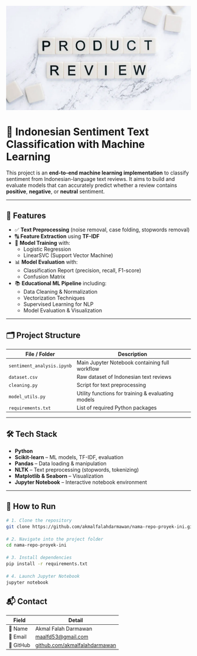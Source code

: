 <p align="center">
  <img src="Background.jpg" alt="Sentiment Analysis Banner" width="600"/>
</p>

# 💬 Indonesian Sentiment Text Classification with Machine Learning

This project is an **end-to-end machine learning implementation** to classify sentiment from Indonesian-language text reviews. It aims to build and evaluate models that can accurately predict whether a review contains **positive**, **negative**, or **neutral** sentiment.

---

## 🧰 Features

- ✅ **Text Preprocessing** (noise removal, case folding, stopwords removal)
- 🔠 **Feature Extraction** using **TF-IDF**
- 🧠 **Model Training** with:
  - Logistic Regression  
  - LinearSVC (Support Vector Machine)
- 📊 **Model Evaluation** with:
  - Classification Report (precision, recall, F1-score)  
  - Confusion Matrix
- 📚 **Educational ML Pipeline** including:
  - Data Cleaning & Normalization  
  - Vectorization Techniques  
  - Supervised Learning for NLP  
  - Model Evaluation & Visualization

---

## 🗂️ Project Structure

| File / Folder        | Description                                        |
|----------------------|----------------------------------------------------|
| `sentiment_analysis.ipynb` | Main Jupyter Notebook containing full workflow   |
| `dataset.csv`        | Raw dataset of Indonesian text reviews            |
| `cleaning.py`        | Script for text preprocessing                     |
| `model_utils.py`     | Utility functions for training & evaluating models|
| `requirements.txt`   | List of required Python packages                  |

---

## 🛠️ Tech Stack

- **Python**
- **Scikit-learn** – ML models, TF-IDF, evaluation
- **Pandas** – Data loading & manipulation
- **NLTK** – Text preprocessing (stopwords, tokenizing)
- **Matplotlib & Seaborn** – Visualization
- **Jupyter Notebook** – Interactive notebook environment

---

## 🚀 How to Run

```bash
# 1. Clone the repository
git clone https://github.com/akmalfalahdarmawan/nama-repo-proyek-ini.git

# 2. Navigate into the project folder
cd nama-repo-proyek-ini

# 3. Install dependencies
pip install -r requirements.txt

# 4. Launch Jupyter Notebook
jupyter notebook
```
## 📬 Contact

| Field    | Detail                                  |
|----------|------------------------------------------|
| 👤 Name  | Akmal Falah Darmawan                    |
| 📧 Email | [maalfd53@gmail.com](mailto:maalfd53@gmail.com) |
| 🔗 GitHub| [github.com/akmalfalahdarmawan](https://github.com/akmalfalahdarmawan) |

